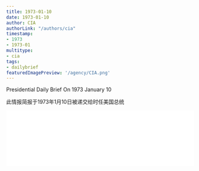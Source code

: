 ```yaml
---
title: 1973-01-10
date: 1973-01-10
author: CIA 
authorLink: "/authors/cia"
timestamp: 
- 1973
- 1973-01
multitype: 
- cia
tags: 
- dailybrief
featuredImagePreview: '/agency/CIA.png'
---
```



Presidential Daily Brief On 1973 January 10

此情报简报于1973年1月10日被递交给时任美国总统

<!--more-->





<div id="over" style="width:100%; overflow:hidden"> <iframe id="sFrame" name="sFrame" frameborder="no" border="0"  allowfullscreen marginwidth="0" scrolling="no" src = " /CIA/1973-01-10.html "  style = " position:absulute; width: 806px; top: 300;" > </iframe> </div>